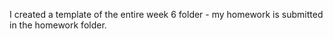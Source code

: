 I created a template of the entire week 6 folder - my homework is submitted in the homework folder.
